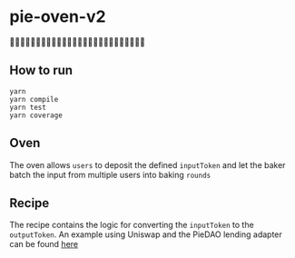 # pie-oven-v2

👩‍🍳👩‍🍳👩‍🍳👩‍🍳👩‍🍳👩‍🍳👨‍🍳👨‍🍳👩‍🍳👩‍🍳👩‍🍳👩‍🍳👨‍🍳

## How to run

```
yarn
yarn compile
yarn test
yarn coverage
```

## Oven

The oven allows `users` to deposit the defined `inputToken` and let the baker batch the input from multiple users into baking `rounds`

## Recipe

The recipe contains the logic for converting the `inputToken` to the `outputToken`. An example using Uniswap and the PieDAO lending adapter can be found [here](contracts/recipes)